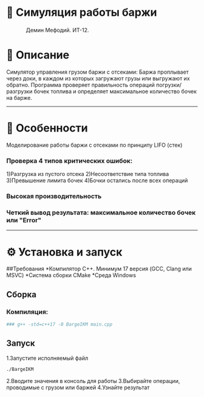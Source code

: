 # 🚢 Симуляция работы баржи
ᅟᅟᅟᅟДемин Мефодий. ИТ-12.
# 📧 Описание
Cимулятор управления грузом баржи с отсеками:
Баржа проплывает через доки, в каждом из которых загружают грузы или выгружают их обратно.
Программа проверяет правильность операций погрузки/разгрузки бочек топлива и определяет максимальное количество бочек на барже.

---

# 🌟 Особенности
Моделирование работы баржи с отсеками по принципу LIFO (стек)

### Проверка 4 типов критических ошибок:
1)Разгрузка из пустого отсека
2)Несоответствие типа топлива
3)Превышение лимита бочек
4)Бочки остались после всех операций
### Высокая производительность 
### Четкий вывод результата: максимальное количество бочек или "Error"

---

# ⚙️ Установка и запуск

##Требования
*Компилятор C++. Минимум 17 версия (GCC, Clang или MSVC)
*Система сборки CMake
*Среда Windows

## Сборка
### Компиляция:
```bash
### g++ -std=c++17 -0 BargeIKM main.cpp
```

## Запуск
1.Запустите исполняемый файл
```bash
./BargeIKM
```

2.Вводите значения в консоль для работы
3.Выбирайте операции, проводимые с грузом или баржей
4.Узнайте результат
